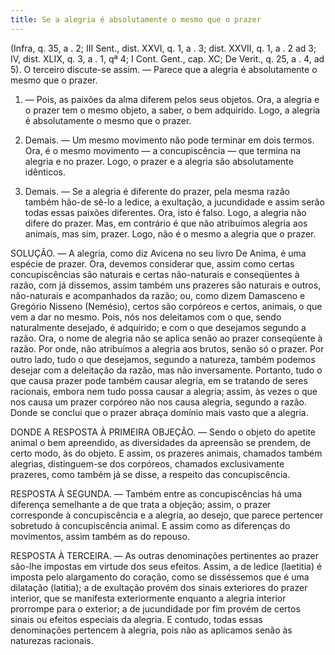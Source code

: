 ```yaml
---
title: Se a alegria é absolutamente o mesmo que o prazer
---
```


(Infra, q. 35, a . 2; III Sent., dist. XXVI, q. 1, a . 3; dist. XXVII, q. 1, a . 2 ad 3; IV, dist. XLIX, q. 3, a . 1, qª 4; I Cont. Gent., cap. XC; De Verit., q. 25, a . 4, ad 5).
  O terceiro discute-se assim. ― Parece que a alegria é absolutamente o mesmo que o prazer.  

1. ― Pois, as paixões da alma diferem pelos seus objetos. Ora, a alegria e o prazer tem o mesmo objeto, a saber, o bem adquirido. Logo, a alegria é absolutamente o mesmo que o prazer.  

2. Demais. ― Um mesmo movimento não pode terminar em dois termos. Ora, é o mesmo movimento ― a concupiscência ― que termina na alegria e no prazer. Logo, o prazer e a alegria são absolutamente idênticos.  

3. Demais. ― Se a alegria é diferente do prazer, pela mesma razão também hão-de sê-lo a ledice, a exultação, a jucundidade e assim serão todas essas paixões diferentes. Ora, isto é falso. Logo, a alegria não difere do prazer.  Mas, em contrário é que não atribuímos alegria aos animais, mas sim, prazer. Logo, não é o mesmo a alegria que o prazer.  

SOLUÇÃO. ― A alegria, como diz Avicena no seu livro De Anima, é uma espécie de prazer. Ora, devemos considerar que, assim como certas concupiscências são naturais e certas não-naturais e conseqüentes à razão, com já dissemos, assim também uns prazeres são naturais e outros, não-naturais e acompanhados        da     razão;   ou,      como      dizem    Damasceno e      Gregório     Nisseno (Nemésio), certos são corpóreos e certos, animais, o que vem a dar no mesmo. Pois, nós nos deleitamos com o que, sendo naturalmente desejado, é adquirido; e com o que desejamos segundo a razão. Ora, o nome de alegria não se aplica senão ao prazer conseqüente à razão. Por onde, não atribuímos a alegria aos brutos, senão só o prazer. Por outro lado, tudo o que desejamos, segundo a natureza, também podemos desejar com a deleitação da razão, mas não inversamente. Portanto, tudo o que causa prazer pode também causar alegria, em se tratando de seres racionais, embora nem tudo possa causar a alegria; assim, às vezes o que nos causa um prazer corpóreo não nos causa alegria, segundo a razão. Donde se conclui que o prazer abraça domínio mais vasto que a alegria.  

DONDE A RESPOSTA À PRIMEIRA OBJEÇÃO. ― Sendo o objeto do apetite animal o bem apreendido, as diversidades da apreensão se prendem, de certo modo, às do objeto. E assim, os prazeres animais, chamados também alegrias, distinguem-se dos corpóreos, chamados exclusivamente prazeres, como também já se disse, a respeito das concupiscência.  

RESPOSTA À SEGUNDA. ― Também entre as concupiscências há uma diferença semelhante a de que trata a objeção; assim, o prazer corresponde à concupiscência e a alegria, ao desejo, que parece pertencer sobretudo à concupiscência animal. E assim como as diferenças do movimentos, assim também as do repouso.  

RESPOSTA À TERCEIRA. ― As outras denominações pertinentes ao prazer são-lhe impostas em virtude dos seus efeitos. Assim, a de ledice (laetitia) é imposta pelo alargamento do coração, como se disséssemos que é uma dilatação (latitia); a de exultação provém dos sinais exteriores do prazer interior, que se manifesta exteriormente enquanto a alegria interior prorrompe para o exterior; a de jucundidade por fim provém de certos sinais ou efeitos especiais da alegria. E contudo, todas essas denominações pertencem à alegria, pois não as aplicamos senão às naturezas racionais.